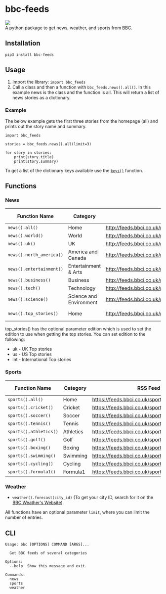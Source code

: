 # bbc-feeds
[![](https://img.shields.io/pypi/v/bbc-feeds)](https://pypi.org/project/bbc-feeds) \
A python package to get news, weather, and sports from BBC.

## Installation

`pip3 install bbc-feeds`

## Usage
1. Import the library: `import bbc_feeds`
2. Call a class and then a function with `bbc_feeds.news().all()`. In this example news is the class and the function is all. This will return a list of news stories as a dictionary.

### Example
The below example gets the first three stories from the homepage (all) and prints out the story name and summary.
```
import bbc_feeds

stories = bbc_feeds.news().all(limit=3)

for story in stories:
    print(story.title)
    print(story.summary)
```
To get a list of the dictionary keys available use the [`keys()`](https://docs.python.org/3/library/stdtypes.html#dict.keys) function.

## Functions
### News
| Function Name            | Category                | RSS Feed                                                     | Optional Parameters |
|--------------------------|-------------------------|--------------------------------------------------------------|---------------------|
| `news().all()`           | Home                    | http://feeds.bbci.co.uk/news/rss.xml                         | limit               |
| `news().world()`         | World                   | http://feeds.bbci.co.uk/news/world/rss.xml                   | limit               |
| `news().uk()`            | UK                      | http://feeds.bbci.co.uk/news/uk/rss.xml                      | limit               |
| `news().north_america()` | America and Canada      | http://feeds.bbci.co.uk/news/world/us_and_canada/rss.xml     | limit               |
| `news().entertainment()` | Entertainment & Arts    | http://feeds.bbci.co.uk/news/entertainment_and_arts/rss.xml  | limit               |
| `news().business()`      | Business                | http://feeds.bbci.co.uk/news/business/rss.xml                | limit               |
| `news().tech()`          | Technology              | http://feeds.bbci.co.uk/news/technology/rss.xml              | limit               |
| `news().science()`       | Science and Environment | http://feeds.bbci.co.uk/news/science_and_environment/rss.xml | limit               |
| `news().top_stories()`   | Home                    | http://feeds.bbci.co.uk/news/rss.xml?edition=int             | limit <br> edition  |

top_stories() has the optional parameter edition which is used to set the edition to use when getting the top stories. You can set edition to the following:
- uk - UK Top stories
- us - US Top stories
- int - International Top stories

### Sports
| Function Name          | Category   | RSS Feed                                         | Optional Parameters |
|------------------------|------------|--------------------------------------------------|---------------------|
| `sports().all()`       | Home       | https://feeds.bbci.co.uk/sport/rss.xml           | limit               |
| `sports().cricket()`   | Cricket    | https://feeds.bbci.co.uk/sport/cricket/rss.xml   | limit               |
| `sports().soccer()`    | Soccer     | https://feeds.bbci.co.uk/sport/football/rss.xml  | limit               |
| `sports().tennis()`    | Tennis     | https://feeds.bbci.co.uk/sport/tennis/rss.xml    | limit               |
| `sports().athletics()` | Athletics  | https://feeds.bbci.co.uk/sport/athletics/rss.xml | limit               |
| `sports().golf()`      | Golf       | https://feeds.bbci.co.uk/sport/golf/rss.xml      | limit               |
| `sports().boxing()`    | Boxing     | https://feeds.bbci.co.uk/sport/boxing/rss.xml    | limit               |
| `sports().swimming()`  | Swimming   | https://feeds.bbci.co.uk/sport/swimming/rss.xml  | limit               |
| `sports().cycling()`   | Cycling    | https://feeds.bbci.co.uk/sport/cycling/rss.xml   | limit               |
| `sports().formula1()`  | Formula1   | https://feeds.bbci.co.uk/sport/formula1/rss.xml  | limit               |       

### Weather
- `weather().forecast(city_id)` (To get your city ID, search for it on the [BBC Weather's Website](https://www.bbc.com/weather)).

All functions have an optional parameter `limit`, where you can limit the number of entries.

## CLI

    Usage: bbc [OPTIONS] COMMAND [ARGS]...

      Get BBC feeds of several categories

    Options:
      --help  Show this message and exit.

    Commands:
      news
      sports
      weather